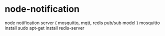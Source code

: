 # node-notification
node notification server ( mosquitto, mqtt, redis pub/sub model )
mosquitto install
sudo apt-get install redis-server

